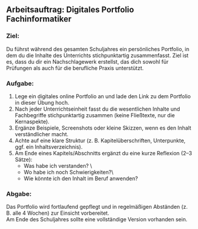 
## **Arbeitsauftrag: Digitales Portfolio Fachinformatiker**

### Ziel:
Du führst während des gesamten Schuljahres ein persönliches Portfolio, in dem du die Inhalte des Unterrichts stichpunktartig zusammenfasst. Ziel ist es, dass du dir ein Nachschlagewerk erstellst, das dich sowohl für Prüfungen als auch für die berufliche Praxis unterstützt.

### Aufgabe:
1. Lege ein digitales online Portfolio an und lade den Link zu dem Portfolio in dieser Übung hoch.
2. Nach jeder Unterrichtseinheit fasst du die wesentlichen Inhalte und Fachbegriffe stichpunktartig zusammen (keine Fließtexte, nur die Kernaspekte).
3. Ergänze Beispiele, Screenshots oder kleine Skizzen, wenn es den Inhalt verständlicher macht.
4. Achte auf eine klare Struktur (z. B. Kapitelüberschriften, Unterpunkte, ggf. ein Inhaltsverzeichnis).
5. Am Ende eines Kapitels/Abschnitts ergänzt du eine kurze Reflexion (2–3 Sätze):
    - Was habe ich verstanden? \
    - Wo habe ich noch Schwierigkeiten?\
    - Wie könnte ich den Inhalt im Beruf anwenden?

### Abgabe:
Das Portfolio wird fortlaufend gepflegt und in regelmäßigen Abständen (z. B. alle 4 Wochen) zur Einsicht vorbereitet. \
Am Ende des Schuljahres sollte eine vollständige Version vorhanden sein.